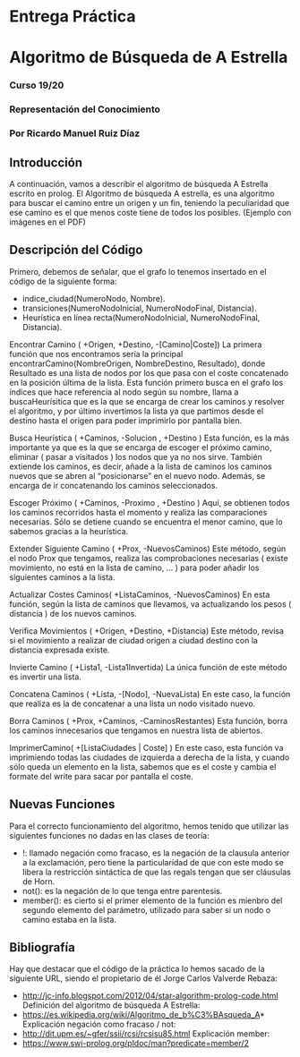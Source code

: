 # Entrega Práctica
# Algoritmo de Búsqueda de A Estrella
### Curso 19/20
### Representación del Conocimiento
### Por Ricardo Manuel Ruiz Díaz

## Introducción
A continuación, vamos a describir el algoritmo de búsqueda A Estrella escrito en prolog.
El Algoritmo de búsqueda A estrella, es una algoritmo para buscar el camino entre un origen y un fin, teniendo la peculiaridad que ese camino es el que menos coste tiene de todos los posibles. 
(Ejemplo con imágenes en el PDF)

## Descripción del Código
Primero, debemos de señalar, que el grafo lo tenemos insertado en el código de la siguiente forma:
-	indice_ciudad(NumeroNodo, Nombre).
-	transiciones(NumeroNodoInicial, NumeroNodoFinal, Distancia).
-	Heurística en línea recta(NumeroNodoInicial, NumeroNodoFinal, Distancia).

Encontrar Camino ( +Origen, +Destino, -[Camino|Coste])
La primera función que nos encontramos sería la principal encontrarCamino(NombreOrigen, NombreDestino, Resultado), donde Resultado es una lista de nodos por los que pasa con el coste concatenado en la posición última de la lista. 
Esta función primero busca en el grafo los índices que hace referencia al nodo según su nombre, llama a buscaHeurísitica que es la que se encarga de crear los caminos y resolver el algoritmo, y por último invertimos la lista ya que partimos desde el destino hasta el origen para poder imprimirlo por pantalla bien.

Busca Heurística ( +Caminos, -Solucion , +Destino )
Esta función, es la más importante ya que es la que se encarga de escoger el próximo camino, eliminar ( pasar a visitados ) los nodos que ya no nos sirve. También extiende los caminos, es decir, añade a la lista de caminos los caminos nuevos que se abren al “posicionarse” en el nuevo nodo.
Además, se encarga de ir concatenando los caminos seleccionados.

Escoger Próximo ( +Caminos, -Proximo , +Destino )
Aquí, se obtienen todos los caminos recorridos hasta el momento y realiza las comparaciones necesarias.
Sólo se detiene cuando se encuentra el menor camino, que lo sabemos gracias a la heurística.

Extender Siguiente Camino ( +Prox, -NuevosCaminos)
Este método, según el nodo Prox que tengamos, realiza las comprobaciones necesarias ( existe movimiento, no está en la lista de camino, … ) para poder añadir los siguientes caminos a la lista.

Actualizar Costes Caminos( +ListaCaminos, -NuevosCaminos)
En esta función, según la lista de caminos que llevamos, va actualizando los pesos ( distancia ) de los nuevos caminos.

Verifica Movimientos ( +Origen, +Destino, +Distancia)
Este método, revisa si el movimiento a realizar de ciudad origen a ciudad destino con la distancia expresada existe.

Invierte Camino ( +Lista1, -Lista1Invertida)
La única función de este método es invertir una lista.

Concatena Caminos ( +Lista, -[Nodo], -NuevaLista)
En este caso, la función que realiza es la de concatenar a una lista un nodo visitado nuevo.

Borra Caminos ( +Prox, +Caminos, -CaminosRestantes)
Esta función, borra los caminos innecesarios que tengamos en nuestra lista de abiertos.

ImprimerCamino( +[ListaCiudades | Coste] )
En este caso, esta función va imprimiendo todas las ciudades de izquierda a derecha de la lista, y cuando sólo queda un elemento en la lista, sabemos que es el coste y cambia el formate del write para sacar por pantalla el coste.

## Nuevas Funciones
Para el correcto funcionamiento del algoritmo, hemos tenido que utilizar las siguientes funciones no dadas en las clases de teoría:
-	!: llamado negación como fracaso, es la negación de la clausula anterior a la exclamación, pero tiene la particularidad de que con este modo se libera la restricción sintáctica de que las regals tengan que ser cláusulas de Horn.
-	not(): es la negación de lo que tenga entre parentesis.
-	member(): es cierto si el primer elemento de la función es mienbro del segundo elemento del parámetro, utilizado para saber si un nodo o camino estaba en la lista.

## Bibliografía
Hay que destacar que el código de la práctica lo hemos sacado de la siguiente URL, siendo el propietario de él Jorge Carlos Valverde Rebaza:
-	http://jc-info.blogspot.com/2012/04/star-algorithm-prolog-code.html
Definición del algoritmo de búsqueda A Estrella:
-	https://es.wikipedia.org/wiki/Algoritmo_de_b%C3%BAsqueda_A*
Explicación negación como fracaso / not:
-	http://dit.upm.es/~gfer/ssii/rcsi/rcsisu85.html
Explicación member:
-	https://www.swi-prolog.org/pldoc/man?predicate=member/2
